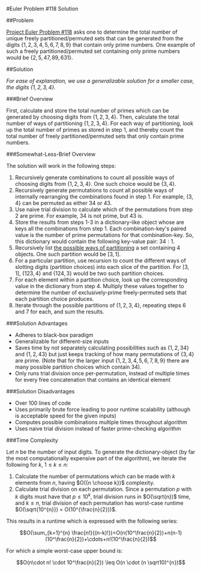 #Euler Problem \#118 Solution

##Problem

[Project Euler Problem \#118](https://projecteuler.net/problem=118) asks one to determine the total number of unique freely partitioned/permuted sets that can be generated from the digits $\{1, 2, 3, 4, 5, 6, 7, 8, 9\}$ that contain only prime numbers. One example of such a freely partitioned/permuted set containing only prime numbers would be $\{2, 5, 47, 89, 631\}$.

##Solution

*For ease of explanation, we use a generalizable solution for a smaller case, the digits $\{1, 2, 3, 4\}$.*

###Brief Overview

First, calculate and store the total number of primes which can be generated by choosing digits from $\{1, 2, 3, 4\}$. Then, calculate the total number of ways of partitioning $\{1, 2, 3, 4\}$. For each way of partitioning, look up the total number of primes as stored in step 1, and thereby count the total number of freely partitioned/permuted sets that only contain prime numbers.

###Somewhat-Less-Brief Overview

The solution will work in the following steps:

1. Recursively generate combinations to count all possible ways of choosing digits from $\{1, 2, 3, 4\}$. One such choice would be $\{3, 4\}$.
2. Recursively generate permutations to count all possible ways of internally rearranging the combinations found in step 1. For example, $\{3, 4\}$ can be permuted as either $34$ or $43$.
3. Use naive trial division to calculate which of the permutations from step 2 are prime. For example, $34$ is not prime, but $43$ is.
4. Store the results from steps 1-3 in a dictionary-like object whose are keys all the combinations from step 1. Each combination-key's paired value is the number of prime permutations for that combination-key. So, this dictionary would contain the following key-value pair: $34:1$.
5. Recursively list [the possible ways of partitioning](https://oeis.org/A000041) a set containing 4 objects. One such partition would be $[3, 1]$.
6. For a particular partition, use recursion to count the different ways of slotting digits (partition choices) into each slice of the partition. For $[3, 1]$, $\{123, 4\}$ and $\{124, 3\}$ would be two such partition choices.
7. For each element within a partition choice, look up the corresponding value in the dictionary from step 4. Multiply these values together to determine the number of exclusively-prime freely-permuted sets that each partition choice produces.
8. Iterate through the possible partitions of $\{1, 2, 3, 4\}$, repeating steps 6 and 7 for each, and sum the results.

###Solution Advantages

* Adheres to black-box paradigm
* Generalizable for different-size inputs
* Saves time by not separately calculating possibilities such as $\{1, 2, 34\}$ and $\{1, 2, 43\}$ but just keeps tracking of how many permutations of $\{3, 4\}$ are prime. (Note that for the larger input $\{1, 2, 3, 4, 5, 6, 7, 8, 9\}$ there are many possible partition choices which contain $34$).
* Only runs trial division once per-permutation, instead of multiple times for every free concatenation that contains an identical element

###Solution Disadvantages

* Over 100 lines of code
* Uses primarily brute force leading to poor runtime scalability (although is acceptable speed for the given inputs)
* Computes possible combinations multiple times throughout algorithm
* Uses naive trial division instead of faster prime-checking algorithm

###Time Complexity

Let $n$ be the number of input digits. To generate the dictionary-object (by far the most computationally expensive part of the algorithm), we iterate the following for $k$, $1 \leq k \leq n$:

1. Calculate the number of permutations which can be made with $k$ elements from $n$, having $O({n \choose k})$ complexity.
2. Calculate trial division on each permutation. Since a permutation $p$ with $k$ digits must have that $p \leq 10^{k}$, trial division runs in $O(\sqrt{n})$ time, and $k \leq n$, trial division of each permutation has worst-case runtime $O(\sqrt{10^{n}}) = O(10^{\frac{n}{2}})$.

This results in a runtime which is expressed with the following series:

$$O(\sum_{k=1}^{n} \frac{n!}{(n-k)!})=O(n(10^\frac{n}{2})+n(n-1)(10^\frac{n}{2})+\cdots+n!(10^\frac{n}{2})$$

For which a simple worst-case upper bound is:

$$O(n\cdot n! \cdot 10^\frac{n}{2}) \leq O(n \cdot (n \sqrt10)^{n})$$
